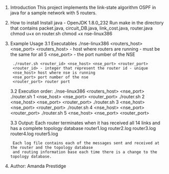 1. Introduction
	This project implements the link-state algorithm OSPF in java for a sample network with 5 routers. 

2. How to install
Install java - OpenJDK 1.8.0_232
	Run make in the directory that contains packet.java, circuit_DB.java, link_cost.java, router.java
	chmod u+x on router.sh
	chmod +x nse-linux386

3. Example Usage
	3.1 Executables
		./nse-linux386 <routers_host> <nse_port>
		<routers_host> -  host where routers are running - must be the same for all 5
		<nse_port> - the port number of the NSE

		./router.sh <router_id> <nse_host> <nse_port> <router_port>
		<router_id> - integer that represent the router id - unique
		<nse_host> host where nse is running
		<nse_port> port number of the nse
		<router_port> router port

	3.2 Execution order:
		./nse-linux386 <routers_host> <nse_port>
		./router.sh 1 <nse_host> <nse_port> <router_port>
		./router.sh 2 <nse_host> <nse_port> <router_port>
		./router.sh 3 <nse_host> <nse_port> <router_port>
		./router.sh 4 <nse_host> <nse_port> <router_port>
		./router.sh 5 <nse_host> <nse_port> <router_port>


	3.3 Output:
		Each router terminates when it has received all 14 links and has a complete topology database
		router1.log
		router2.log 
		router3.log
		router4.log
		router5.log

		Each log file contains each of the messages sent and received at the router and the topology database
		and routing information base each time there is a change to the topology database. 

5. Author:
	Amanda Prestidge

